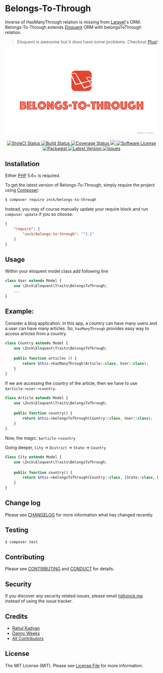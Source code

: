 Belongs-To-Through
==================
Inverse of HasManyThrough relation is missing from [Laravel](https://laravel.com/)'s ORM. Belongs-To-Through extends [Eloquent](https://laravel.com/docs/master/eloquent) ORM with  belongsToThrough relation.

> Eloquent is awesome but it does have some problems. Checkout [Plug](https://github.com/znck/plug)!

![Belongs-To-Through](cover.png)

<p align="center">
  <a href="https://styleci.io/repos/36823627">
    <img src="https://styleci.io/repos/36823627/shield" alt="StyleCI Status" />
  </a>
  <a href="https://circleci.com/gh/znck/belongs-to-through">
    <img src="https://circleci.com/gh/znck/belongs-to-through.svg?style=svg" alt="Build Status" />
  </a>
  <a href="https://coveralls.io/github/znck/belongs-to-through?branch=master">
    <img src="https://coveralls.io/repos/github/znck/belongs-to-through/badge.svg?branch=master&style=flat-square" alt="Coverage Status" />
  </a>
  <a href="https://www.codacy.com/app/znck/belongs-to-through">
    <img src="https://api.codacy.com/project/badge/grade/47b479b583874226b855127e64377ea2"/>
  </a>
  <a href="LICENSE">
    <img src="https://img.shields.io/badge/license-MIT-brightgreen.svg?style=flat-square" alt="Software License" />
  </a>
  <a href="https://packagist.org/packages/znck/belongs-to-through">
    <img src="https://img.shields.io/packagist/v/znck/belongs-to-through.svg?style=flat-square" alt="Packagist" />
  </a>
  <a href="https://github.com/znck/belongs-to-through/releases">
    <img src="https://img.shields.io/github/release/znck/belongs-to-through.svg?style=flat-square" alt="Latest Version" />
  </a>

  <a href="https://github.com/znck/belongs-to-through/issues">
    <img src="https://img.shields.io/github/issues/znck/belongs-to-through.svg?style=flat-square" alt="Issues" />
  </a>
</p>

## Installation

Either [PHP](https://php.net) 5.6+ is required.

To get the latest version of Belongs-To-Through, simply require the project using [Composer](https://getcomposer.org):

```bash
$ composer require znck/belongs-to-through
```

Instead, you may of course manually update your require block and run `composer update` if you so choose:

```json
{
    "require": {
        "znck/belongs-to-through": "^2.2"
    }
}
```

## Usage

Within your eloquent model class add following line

```php
class User extends Model {
    use \Znck\Eloquent\Traits\BelongsToThrough;
    ...
}
```

## Example:
Consider a blog application. In this app, a country can have many users and a user can have many articles. So, `hasManyThrough` provides easy way to access articles from a country.

```php
class Country extends Model {
    use \Znck\Eloquent\Traits\BelongsToThrough;

    public function articles () {
        return $this->hasManyThrough(Article::class, User::class);
    }
}
```

If we are accessing the country of the article, then we have to use `$article->user->country`.

```php
Class Article extends Model {
    use \Znck\Eloquent\Traits\BelongsToThrough;

    public function country() {
        return $this->belongsToThrough(Country::class, User::class);
    }
}
```

Now, the magic: `$article->country`

Going deeper, `City` -> `District` -> `State` -> `Country`

```php
Class City extends Model {
	use \Znck\Eloquent\Traits\BelongsToThrough;

	public function country() {
		return $this->belongsToThrough(Country::class, [State::class, District::class]);
	}
}
```


## Change log

Please see [CHANGELOG](CHANGELOG.md) for more information what has changed recently.

## Testing

``` bash
$ composer test
```

## Contributing

Please see [CONTRIBUTING](CONTRIBUTING.md) and [CONDUCT](CONDUCT.md) for details.

## Security

If you discover any security related issues, please email hi@znck.me instead of using the issue tracker.

## Credits

- [Rahul Kadyan][link-author]
- [Danny Weeks](https://github.com/dannyweeks)
- [All Contributors][link-contributors]

## License

The MIT License (MIT). Please see [License File](LICENSE) for more information.

[link-author]: https://znck.me/
[link-contributors]: ../../contributors
